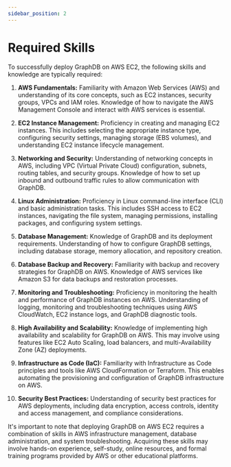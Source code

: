 ```yaml
---
sidebar_position: 2
---
```


# Required Skills

To successfully deploy GraphDB on AWS EC2, the following skills and knowledge are typically required:

1. **AWS Fundamentals:** Familiarity with Amazon Web Services (AWS) and understanding of its core concepts,
   such as EC2 instances, security groups, VPCs and IAM roles. 
   Knowledge of how to navigate the AWS Management Console and interact with AWS services is essential.

2. **EC2 Instance Management:** Proficiency in creating and managing EC2 instances. 
   This includes selecting the appropriate instance type, configuring security settings, managing storage (EBS volumes),
   and understanding EC2 instance lifecycle management.

3. **Networking and Security:** Understanding of networking concepts in AWS, including VPC (Virtual Private Cloud) configuration,
   subnets, routing tables, and security groups. Knowledge of how to set up inbound and outbound traffic rules to allow communication with GraphDB.

4. **Linux Administration:** Proficiency in Linux command-line interface (CLI) and basic administration tasks. 
   This includes SSH access to EC2 instances, navigating the file system, managing permissions, installing packages, and configuring system settings.

5. **Database Management:** Knowledge of GraphDB and its deployment requirements. 
   Understanding of how to configure GraphDB settings, including database storage, memory allocation, and repository creation.

6. **Database Backup and Recovery:** Familiarity with backup and recovery strategies for GraphDB on AWS. 
   Knowledge of AWS services like Amazon S3 for data backups and restoration processes.

7. **Monitoring and Troubleshooting:** Proficiency in monitoring the health and performance of GraphDB instances on AWS. 
   Understanding of logging, monitoring and troubleshooting techniques using AWS CloudWatch, EC2 instance logs, and GraphDB diagnostic tools.

8. **High Availability and Scalability:** Knowledge of implementing high availability and scalability for GraphDB on AWS. 
   This may involve using features like EC2 Auto Scaling, load balancers, and multi-Availability Zone (AZ) deployments.

9. **Infrastructure as Code (IaC):** Familiarity with Infrastructure as Code principles and tools like AWS CloudFormation or Terraform. 
   This enables automating the provisioning and configuration of GraphDB infrastructure on AWS.

10. **Security Best Practices:** Understanding of security best practices for AWS deployments, including data encryption,
    access controls, identity and access management, and compliance considerations.

It's important to note that deploying GraphDB on AWS EC2 requires a combination of skills in AWS infrastructure management, database administration, and system troubleshooting. Acquiring these skills may involve hands-on experience, self-study, online resources, and formal training programs provided by AWS or other educational platforms.


